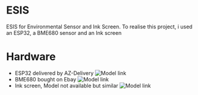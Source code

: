 # ESIS
ESIS for Environmental Sensor and Ink Screen. 
To realise this project, i used an ESP32, a BME680 sensor and an Ink screen

# Hardware 
- ESP32 delivered by AZ-Delivery ![Model link](https://www.az-delivery.de/en/products/esp32-developmentboard)
- BME680 bought on Ebay ![Model link](https://www.ebay.com/itm/385917248165?var=653587161664)
- Ink screen, Model not available but similar ![Model link](https://www.ebay.com/itm/224139776557?itmmeta=01HYMPQ20PA58TNJMSM03E8TVX&hash=item342fc5922d:g:YrUAAOSw6EVfTPWo&itmprp=enc%3AAQAJAAAA0EKe9k4eqpg43j3KIXWCvOu3wEmn8rSfrFjXePl2Irro%2BmfqJ9J9sMHNHcJDXuNq46DWlS%2ByIuKjzVYgY%2FxKaDHetqttbG8zOR3O0KbQQ2AmWTFWEFBYmzL6Z%2F9La%2B4qPA82USTaOJdD%2BTMxprk2GR9dmYsXCFMmAjjYujY99HOVkRVRtDFjfpcSCcuIjkrmA6cWW3x9ZNl13FtXtM55tmhNg3TT51KhDTPFfaMTB%2F%2Btb4ZPlcXtc4tlCqMOfefPysq5XIyrssXgA2KSQ6M%2FySs%3D%7Ctkp%3ABk9SR7ig3Jb1Yw)
